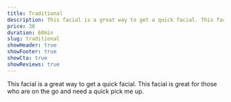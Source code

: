 ```yaml
---
title: Traditional
description: This facial is a great way to get a quick facial. This facial is great for those who are on the go and need a quick pick me up.
price: 30
duration: 60min
slug: traditional
showHeader: true
showFooter: true
showCta: true
showReviews: true
---
```


This facial is a great way to get a quick facial. This facial is great for those who are on the go and need a quick pick me up.
